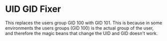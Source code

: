 
# UID GID Fixer

This replaces the users group GID 100 with GID 101. This is because in some environments the users groups (GID 100) is the actual group of the user, and therefore the magic beans that change the UID and GID doesn't work.